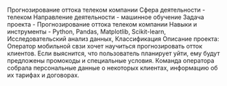Прогнозирование оттока телеком компании
Сфера деятельности - телеком
Направление деятельности - машинное обучение
Задача проекта - Прогнозирование оттока телеком компании
Навыки и инструменты - Python, Pandas, Matplotlib, Scikit-learn, Исследовательский анализ данных, Классификация
Описание проекта: Оператор мобильной свзи хочет научиться прогнозировать отток клиентов. Если выяснится, что пользователь планирует уйти, ему будут предложены промокоды и специальные условия. Команда оператора собрала персональные данные о некоторых клиентах, информацию об их тарифах и договорах.
